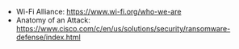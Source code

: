 -  Wi-Fi Alliance: https://www.wi-fi.org/who-we-are
- Anatomy of an Attack: https://www.cisco.com/c/en/us/solutions/security/ransomware-defense/index.html